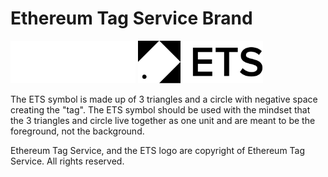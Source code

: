 # Ethereum Tag Service Brand

<img alt="ETS logo" src="./ets-white.svg#gh-dark-mode-only" width="200">
<img alt="ETS logo" src="./ets.svg#gh-light-mode-only" width="200">

The ETS symbol is made up of 3 triangles and a circle with negative space creating the "tag". The ETS symbol should be used with the mindset that the 3 triangles and circle live together as one unit and are meant to be the foreground, not the background.

Ethereum Tag Service, and the ETS logo are copyright of Ethereum Tag Service. All rights reserved.
